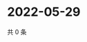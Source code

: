 # 2022-05-29

共 0 条

<!-- BEGIN WEIBO -->
<!-- 最后更新时间 Sun May 29 2022 03:13:19 GMT+0800 (China Standard Time) -->

<!-- END WEIBO -->
